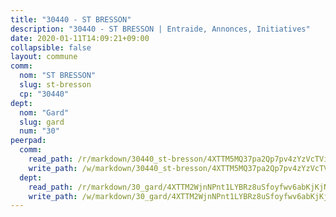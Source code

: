 ```yaml
---
title: "30440 - ST BRESSON"
description: "30440 - ST BRESSON | Entraide, Annonces, Initiatives"
date: 2020-01-11T14:09:21+09:00
collapsible: false
layout: commune
comm:
  nom: "ST BRESSON"
  slug: st-bresson
  cp: "30440"
dept:
  nom: "Gard"
  slug: gard
  num: "30"
peerpad:
  comm:
    read_path: /r/markdown/30440_st-bresson/4XTTM5MQ37pa2Qp7pv4zYzVcTVimmitSw24DWd18xhiinLVHR
    write_path: /w/markdown/30440_st-bresson/4XTTM5MQ37pa2Qp7pv4zYzVcTVimmitSw24DWd18xhiinLVHR-K3TgUS76GwxxqJT2a6Yj7NN9kZyYGqVmZjd8ELzkEije1iVP576j6447Q5AnbqduoRtWbz9w5gEvgKkQmfuCwUxQ9Z6F8oJW5RWxdngrEhVDSudvBqykL1k2MfHzpFoKUz5faLpw
  dept:
    read_path: /r/markdown/30_gard/4XTTM2WjnNPnt1LYBRz8uSfoyfwv6abKjKjNdBGxuvymmgvkj
    write_path: /w/markdown/30_gard/4XTTM2WjnNPnt1LYBRz8uSfoyfwv6abKjKjNdBGxuvymmgvkj-K3TgUpCvFefN2LRJ7huXqVovWWqmjJgEMWkVs9s4fhfrGjyZZK9z4gxyddycCKs6S9BWFUcJqqZYCKuxj79SWNiGiob7Xchr25rMmkVQhAFrAwBxAqY3T99GTsQfKxLrXrnx3pGK
---
```


